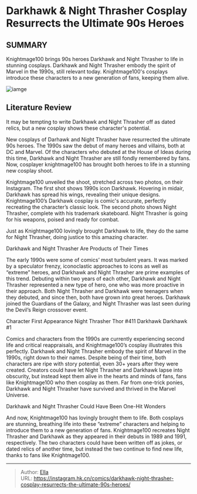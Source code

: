 # Darkhawk &amp; Night Thrasher Cosplay Resurrects the Ultimate 90s Heroes


## SUMMARY 



  Knightmage100 brings 90s heroes Darkhawk and Night Thrasher to life in stunning cosplays.   Darkhawk and Night Thrasher embody the spirit of Marvel in the 1990s, still relevant today.   Knightmage100&#39;s cosplays introduce these characters to a new generation of fans, keeping them alive.  

![iamge](https://static1.srcdn.com/wordpress/wp-content/uploads/2023/12/night-thrasher-darkhawk.jpg)

## Literature Review

It may be tempting to write Darkhawk and Night Thrasher off as dated relics, but a new cosplay shows these character&#39;s potential. 




New cosplays of Darhawk and Night Thrasher have resurrected the ultimate 90s heroes. The 1990s saw the debut of many heroes and villains, both at DC and Marvel. Of the characters who debuted at the House of Ideas during this time, Darkhawk and Night Thrasher are still fondly remembered by fans. Now, cosplayer knightmage100 has brought both heroes to life in a stunning new cosplay shoot.




Knightmage100 unveiled the shoot, stretched across two photos, on their Instagram. The first shot shows 1990s icon Darkhawk. Hovering in midair, Darkhawk has spread his wings, revealing their unique designs. Knightmage100’s Darkhawk cosplay is comic&#39;s accurate, perfectly recreating the character’s classic look. The second photo shows Night Thrasher, complete with his trademark skateboard. Night Thrasher is going for his weapons, poised and ready for combat.


 

Just as Knightmage100 lovingly brought Darkhawk to life, they do the same for Night Thrasher, doing justice to this amazing character.


 Darkhawk and Night Thrasher Are Products of Their Times 
          




The early 1990s were some of comics’ most turbulent years. It was marked by a speculator frenzy, iconoclastic approaches to icons as well as “extreme” heroes, and Darkhawk and Night Thrasher are prime examples of this trend. Debuting within two years of each other, Darkhawk and Night Thrasher represented a new type of hero, one who was more proactive in their approach. Both Night Thrasher and Darkhawk were teenagers when they debuted, and since then, both have grown into great heroes. Darkhawk joined the Guardians of the Galaxy, and Night Thrasher was last seen during the Devil’s Reign crossover event.

 Character  First Appearance   Night Thrasher  Thor #411   Darkhawk  Darkhawk  #1   



Comics and characters from the 1990s are currently experiencing second life and critical reappraisals, and Knightmage100’s cosplay illustrates this perfectly. Darkhawk and Night Thrasher embody the spirit of Marvel in the 1990s, right down to their names. Despite being of their time, both characters are ripe with story potential, even 30&#43; years after they were created. Creators could have let Night Thrasher and Darkhawk lapse into obscurity, but instead kept them alive in the hearts and minds of fans, fans like Knightmage100 who then cosplay as them. Far from one-trick ponies, Darkhawk and Night Thrasher have survived and thrived in the Marvel Universe.






 Darkhawk and Night Thrasher Could Have Been One-Hit Wonders 
          

And now, Knightmage100 has lovingly brought them to life. Both cosplays are stunning, breathing life into these “extreme” characters and helping to introduce them to a new generation of fans. Knightmage100 recreates Night Thrasher and Darkhawk as they appeared in their debuts in 1989 and 1991, respectively. The two characters could have been written off as jokes, or dated relics of another time, but instead the two continue to find new life, thanks to fans like Knightmage100.



---

> Author: [Ella](https://instagram.hk.cn/)  
> URL: https://instagram.hk.cn/comics/darkhawk-night-thrasher-cosplay-resurrects-the-ultimate-90s-heroes/  

